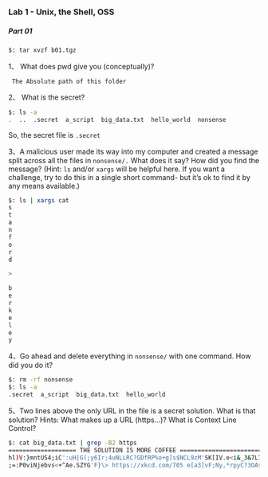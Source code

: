 ### Lab 1 - Unix, the Shell, OSS

##### Part 01


```sh
$: tar xvzf b01.tgz
```

1、 What does pwd give you (conceptually)?

``` The Absolute path of this folder```

2、 What is the secret?
```sh
$: ls -a
.  ..  .secret  a_script  big_data.txt  hello_world  nonsense
```

So, the secret file is `.secret`

3、A malicious user made its way into my computer and created a message split across all the files in `nonsense/.` What does it say? How did you find the message? 
(Hint: `ls` and/or `xargs` will be helpful here. If you want a challenge, try to do this in a single short command- but it’s ok to find it by any means available.)

```sh
$: ls | xargs cat
s
t
a
n
f
o
r
d

>

b
e
r
k
e
l
e
y
```
4、Go ahead and delete everything in `nonsense/` with one command. How did you do it?
```sh
$: rm -rf nonsense
$: ls -a
.secret  a_script  big_data.txt  hello_world
```
5、Two lines above the only URL in the file is a secret solution. What is that solution?
Hints: What makes up a URL (https…)? What is Context Line Control? 
```sh
$: cat big_data.txt | grep -B2 https
=================== THE SOLUTION IS MORE COFFEE ===============================
hl)V:}mntUS4;iC':uH|G(;y6Ir;4uNLLRC?GDfRP%o+g]s$NCL9zM'SK[IV.e<i&_3&7L7NBL41N#f
;=:P0viNjebvs<+^Ae.SZYG'F}\> https://xkcd.com/705 e[a3]vF;Ny,*rpyC?3OA$Nm<.iH8M
```
